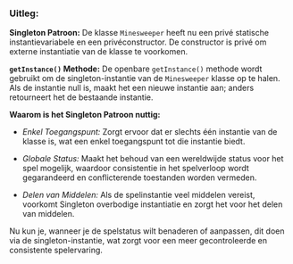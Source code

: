 ### Uitleg:

**Singleton Patroon:**
De klasse `Minesweeper` heeft nu een privé statische instantievariabele en een privéconstructor. De constructor is privé om externe instantiatie van de klasse te voorkomen.

**`getInstance()` Methode:**
De openbare `getInstance()` methode wordt gebruikt om de singleton-instantie van de `Minesweeper` klasse op te halen. Als de instantie null is, maakt het een nieuwe instantie aan; anders retourneert het de bestaande instantie.

**Waarom is het Singleton Patroon nuttig:**

- *Enkel Toegangspunt:* Zorgt ervoor dat er slechts één instantie van de klasse is, wat een enkel toegangspunt tot die instantie biedt.

- *Globale Status:* Maakt het behoud van een wereldwijde status voor het spel mogelijk, waardoor consistentie in het spelverloop wordt gegarandeerd en conflicterende toestanden worden vermeden.

- *Delen van Middelen:* Als de spelinstantie veel middelen vereist, voorkomt Singleton overbodige instantiatie en zorgt het voor het delen van middelen.

Nu kun je, wanneer je de spelstatus wilt benaderen of aanpassen, dit doen via de singleton-instantie, wat zorgt voor een meer gecontroleerde en consistente spelervaring.